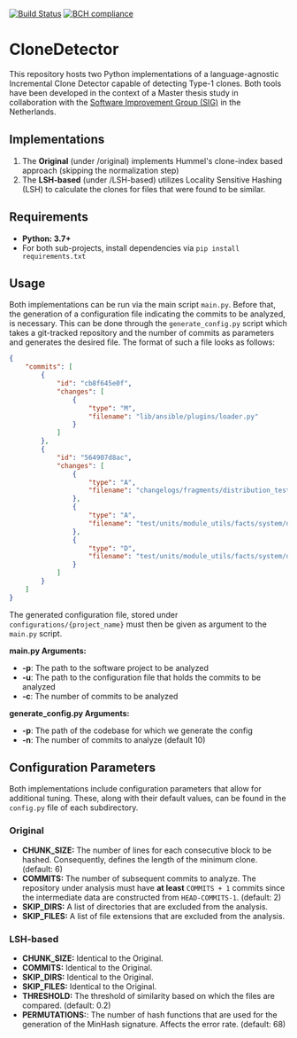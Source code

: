 [![Build Status](https://travis-ci.com/agamvrinos/CloneDetector.svg?token=xNKvEzh6d3zxdYfRyEWC&branch=master)](https://travis-ci.com/agamvrinos/CloneDetector)
[![BCH compliance](https://bettercodehub.com/edge/badge/agamvrinos/CloneDetector?branch=master)](https://bettercodehub.com/)

# CloneDetector

This repository hosts two Python implementations of a language-agnostic Incremental Clone Detector capable of detecting Type-1 clones. Both tools have been developed in the context of a Master thesis study in collaboration with the [Software Improvement Group (SIG)](https://www.softwareimprovementgroup.com/) in the Netherlands.

## Implementations

1. The **Original** (under /original) implements Hummel's clone-index based approach (skipping the normalization step)
2. The **LSH-based** (under /LSH-based) utilizes Locality Sensitive Hashing (LSH) to calculate the clones for files that were found to be similar.

## Requirements

- **Python: 3.7+**
- For both sub-projects, install dependencies via `pip install requirements.txt`

## Usage 

Both implementations can be run via the main script `main.py`. Before that, the generation of a configuration file indicating the commits to be analyzed, is necessary. This can be done through the `generate_config.py` script which takes a git-tracked repository and the number of commits as parameters and generates the desired file. The format of such a file looks as follows: 

```json
{
    "commits": [
        {
            "id": "cb8f645e0f",
            "changes": [
                {
                    "type": "M",
                    "filename": "lib/ansible/plugins/loader.py"
                }
            ]
        },
        {
            "id": "564907d8ac",
            "changes": [
                {
                    "type": "A",
                    "filename": "changelogs/fragments/distribution_test_refactor.yml"
                },
                {
                    "type": "A",
                    "filename": "test/units/module_utils/facts/system/distribution/__init__.py"
                },
                {
                    "type": "D",
                    "filename": "test/units/module_utils/facts/system/distribution/fixtures/arch_linux_na.json"
                }
            ]
        }
    ]
}
```

The generated configuration file, stored under `configurations/{project_name}` must then be given as argument to the `main.py` script.

**main.py Arguments:**

- **-p**: The path to the software project to be analyzed
- **-u**: The path to the configuration file that holds the commits to be analyzed
- **-c**: The number of commits to be analyzed 

**generate_config.py Arguments:**

- **-p**: The path of the codebase for which we generate the config
- **-n**: The number of commits to analyze (default 10)

## Configuration Parameters

Both implementations include configuration parameters that allow for additional tuning. These, along with their default values, can be found in the `config.py` file of each subdirectory.

### Original

- **CHUNK_SIZE:** The number of lines for each consecutive block to be hashed. Consequently, defines the length of the minimum clone. (default: 6)
- **COMMITS:** The number of subsequent commits to analyze. The repository under analysis must have **at least** `COMMITS + 1` commits since the intermediate data are constructed from `HEAD-COMMITS-1`. (default: 2)
- **SKIP_DIRS:** A list of directories that are excluded from the analysis.
- **SKIP_FILES:** A list of file extensions that are excluded from the analysis.

### LSH-based

- **CHUNK_SIZE:** Identical to the Original.
- **COMMITS:** Identical to the Original.
- **SKIP_DIRS:** Identical to the Original.
- **SKIP_FILES:** Identical to the Original.
- **THRESHOLD:** The threshold of similarity based on which the files are compared. (default: 0.2)
- **PERMUTATIONS:**: The number of hash functions that are used for the generation of the MinHash signature. Affects the error rate. (default: 68)
